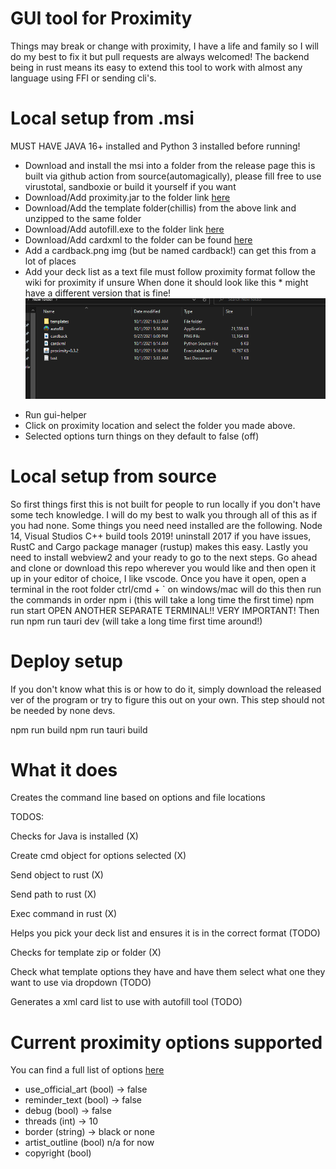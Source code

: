 # GUI tool for Proximity

Things may break or change with proximity, I have a life and family so I will do my best to fix it but pull requests are always welcomed! The backend being in rust means its easy to extend this tool to work with almost any language using FFI or sending cli's.

# Local setup from .msi

MUST HAVE JAVA 16+ installed and Python 3 installed before running!

* Download and install the msi into a folder from the release page this is built via github action from source(automagically), please fill free to use virustotal, sandboxie or build it yourself if you want
* Download/Add proximity.jar to the folder link [here](https://github.com/Haven-King/Proximity/releases)
* Download/Add the template folder(chillis) from the above link and unzipped to the same folder
* Download/Add autofill.exe to the folder link [here](https://github.com/chilli-axe/mpc-autofill/releases)
* Download/Add cardxml to the folder can be found [here](https://github.com/Tarnop/CardXML)
* Add a cardback.png img (but be named cardback!) can get this from a lot of places 
* Add your deck list as a text file must follow proximity format follow the wiki for proximity if unsure 
When done it should look like this * might have a different version that is fine!
![example!](./example.png)

- Run gui-helper
- Click on proximity location and select the folder you made above.
- Selected options turn things on they default to false (off)

# Local setup from source

So first things first this is not built for people to run locally if you don't have some tech knowledge. I will do my best to walk you through all of this as if you had none. Some things you need need installed are the following. Node 14, Visual Studios C++ build tools 2019! uninstall 2017 if you have issues, RustC and Cargo package manager (rustup) makes this easy. Lastly you need to install webview2 and your ready to go to the next steps.
Go ahead and clone or download this repo wherever you would like and then open it up in your editor of choice, I like vscode.
Once you have it open, open a terminal in the root folder ctrl/cmd + ` on windows/mac will do this then run the commands in order
npm i (this will take a long time the first time)
npm run start
OPEN ANOTHER SEPARATE TERMINAL!! VERY IMPORTANT! Then run
npm run tauri dev (will take a long time first time around!)

# Deploy setup

If you don't know what this is or how to do it, simply download the released ver of the program or try to figure this out on your own. This step should not be needed by none devs.

npm run build
npm run tauri build

# What it does

Creates the command line based on options and file locations

TODOS:

Checks for Java is installed (X)

Create cmd object for options selected (X)

Send object to rust (X)

Send path to rust (X)

Exec command in rust (X)

Helps you pick your deck list and ensures it is in the correct format (TODO)

Checks for template zip or folder (X)

Check what template options they have and have them select what one they want to use via dropdown (TODO)

Generates a xml card list to use with autofill tool (TODO)

# Current proximity options supported

You can find a full list of options [here](https://github.com/Haven-King/Proximity/wiki/Options#built-in-options)

- use_official_art (bool) -> false
- reminder_text (bool) -> false
- debug (bool) -> false
- threads (int) -> 10
- border (string) -> black or none
- artist_outline (bool) n/a for now
- copyright (bool)
